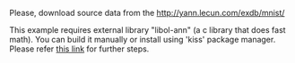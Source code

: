 Please, download source data from the http://yann.lecun.com/exdb/mnist/

This example requires external library "libol-ann" (a c library that does fast math). You can build it manually or install using 'kiss' package manager.
Please refer [this link](https://github.com/yuriy-chumak/libol-ann/) for further steps.

